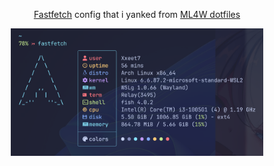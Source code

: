 <p align="center">
    <a href="https://github.com/fastfetch-cli/fastfetch">Fastfetch</a> config that i yanked from <a href="https://github.com/mylinuxforwork/dotfiles">ML4W dotfiles</a>
</p>
<p align="center">
    <img src="./../.github/assets/fastfetch.png" alt="fastfetch preview" width="80%"/>
</p>
